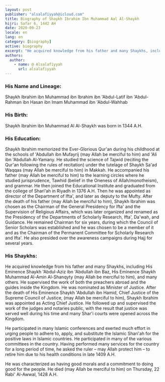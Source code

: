 ```yaml
---
layout: post
publisher: "alsalafiyyah@icloud.com"
title: Biography of Shaykh Ibrahim Ibn Muhammad Aal Al-Shaykh
hijri: Safar 6, 1442 AH
date: 2020-09-23
locale: en
lang: en
category: [biography]
active: biography
excerpt: "He acquired knowledge from his father and many Shaykhs, including His Eminence Shaykh Ibn Baz, Shaykh Muhammad Al-Amin Al-Shanqyti, and many others."
authors:
  author: 
    - name: @ Alsalafiyyah
      url: alsalafiyyah
---
```


### His Name and Lineage:
Shaykh Ibrahim ibn Muhammad ibn Ibrahim ibn 'Abdul-Latif ibn 'Abdul-Rahman ibn Hasan ibn Imam Muhammad ibn 'Abdul-Wahhab

### His Birth:

Shaykh Ibrahim ibn Muhammad Al Al-Shaykh was born in 1344 A.H.

### His Education:

Shaykh Ibrahim memorized the Ever-Glorious Qur'an during his childhood at the schools of 'Abdullah ibn Mufayrij (may Allah be merciful to him) and 'Ali ibn 'Abdullah Al-Yamany. He studied the science of Tajwid (reciting the Qur'an following the rules of recitation) under the tutelage of Shaykh Sa'ad Waqqas (may Allah be merciful to him) in Makkah. He accompanied his father (may Allah be merciful to him) to the learning circles where he studied jurisprudence, Tawhid (belief in the Oneness of Allah/monotheism), and grammar. He then joined the Educational Institute and graduated from the college of Shari'ah in Riyadh in 1376 A.H. Then he was appointed as director of the Department of Ifta', and later as deputy to the Mufty. After the death of his father (may Allah be merciful to him), Shaykh Ibrahim was chosen as the Chairman of the General Presidency for Ifta' and the Supervision of Religious Affairs, which was later organized and renamed as the Presidency of the Departments of Scholarly Research, Ifta', Da'wah, and Guidance. He remained Chairman for six years, during which the Council of Senior Scholars was established and he was chosen to be a member of it and as the Chairman of the Permanent Committee for Scholarly Research and Ifta'. He also presided over the awareness campaigns during Hajj for several years.

### His Shaykhs:

He acquired knowledge from his father and many Shaykhs, including His Eminence Shaykh 'Abdul-Aziz ibn 'Abdullah ibn Baz, His Eminence Shaykh Muhammad Al-Amin Al-Shanqyty (may Allah be merciful to him), and many others. He supervised the work of both the preachers abroad and the guides inside the Kingdom. He was nominated as Minister of Justice. After the death of His Eminence Shaykh 'Abdullah ibn Hamid, Chief Justice of the Supreme Council of Justice, (may Allah be merciful to him), Shaykh Ibrahim was appointed as Acting Chief Justice. He followed up and supervised the work of the judges and notaries public, with the result that justice was served well during his time and many Shar'i courts were opened across the Kingdom.

He participated in many Islamic conferences and exerted much effort in urging people to adhere to, apply, and substitute the Islamic Shari'ah for the positive laws in Islamic countries. He participated in many of the various committees in the country. Having performed many services for the country for a long period of time, he asked the ruler – may Allah protect him – to retire him due to his health conditions in late 1409 A.H.

He was characterized as having good morals and a commitment to doing good for the people. He died (may Allah be merciful to him) on Thursday, 22 Rabi' Al-Awwal, 1428 A.H.

